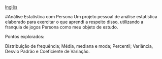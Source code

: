 [Inglês](README.md)

#Análise Estatística com Persona
Um projeto pessoal de análise estatística elaborado para exercitar o que aprendi a respeito disso, utilizando a franquia de jogos Persona como meu objeto de estudo.

Pontos explorados:

Distribuição de frequência;
Média, mediana e moda;
Percentil;
Variância, Desvio Padrão e Coeficiente de Variação.
